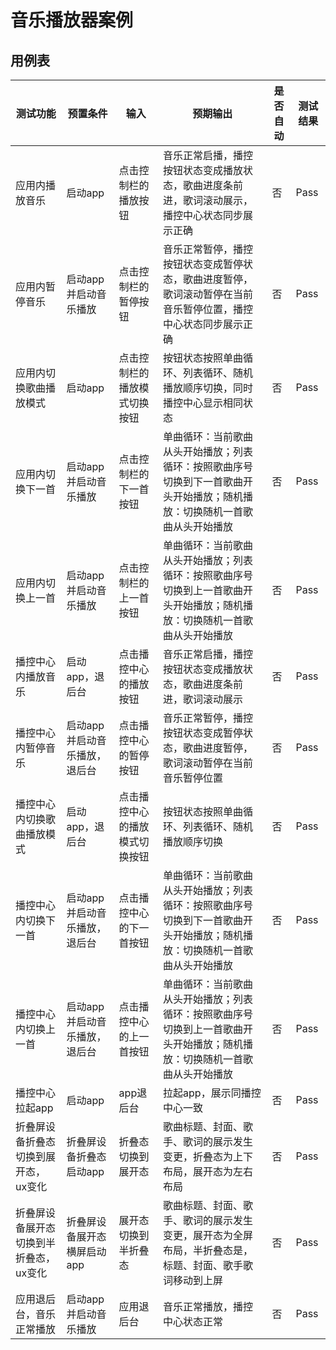 # 音乐播放器案例

## 用例表

| 测试功能                 | 预置条件             | 输入              | 预期输出                                                          | 是否自动 | 测试结果 |
|----------------------|------------------|-----------------|---------------------------------------------------------------|------|------|
| 应用内播放音乐              | 启动app            | 点击控制栏的播放按钮      | 音乐正常启播，播控按钮状态变成播放状态，歌曲进度条前进，歌词滚动展示，播控中心状态同步展示正确               | 否    | Pass |
| 应用内暂停音乐              | 启动app并启动音乐播放     | 	点击控制栏的暂停按钮     | 音乐正常暂停，播控按钮状态变成暂停状态，歌曲进度暂停，歌词滚动暂停在当前音乐暂停位置，播控中心状态同步展示正确       | 否    | Pass |
| 应用内切换歌曲播放模式          | 启动app            | 点击控制栏的播放模式切换按钮  | 按钮状态按照单曲循环、列表循环、随机播放顺序切换，同时播控中心显示相同状态                         | 否    | Pass |
| 应用内切换下一首             | 启动app并启动音乐播放     | 点击控制栏的下一首按钮     | 单曲循环：当前歌曲从头开始播放；列表循环：按照歌曲序号切换到下一首歌曲开头开始播放；随机播放：切换随机一首歌曲从头开始播放 | 否    | Pass |
| 应用内切换上一首             | 启动app并启动音乐播放     | 点击控制栏的上一首按钮     | 单曲循环：当前歌曲从头开始播放；列表循环：按照歌曲序号切换到上一首歌曲开头开始播放；随机播放：切换随机一首歌曲从头开始播放 | 否    | Pass |
| 播控中心内播放音乐            | 启动app，退后台        | 点击播控中心的播放按钮     | 音乐正常启播，播控按钮状态变成播放状态，歌曲进度条前进，歌词滚动展示                            | 否    | Pass |
| 播控中心内暂停音乐            | 启动app并启动音乐播放，退后台 | 	点击播控中心的暂停按钮    | 音乐正常暂停，播控按钮状态变成暂停状态，歌曲进度暂停，歌词滚动暂停在当前音乐暂停位置                    | 否    | Pass |
| 播控中心内切换歌曲播放模式        | 启动app，退后台        | 点击播控中心的播放模式切换按钮 | 按钮状态按照单曲循环、列表循环、随机播放顺序切换                                      | 否    | Pass |
| 播控中心内切换下一首           | 启动app并启动音乐播放，退后台 | 点击播控中心的下一首按钮    | 单曲循环：当前歌曲从头开始播放；列表循环：按照歌曲序号切换到下一首歌曲开头开始播放；随机播放：切换随机一首歌曲从头开始播放 | 否    | Pass |
| 播控中心内切换上一首           | 启动app并启动音乐播放，退后台 | 点击播控中心的上一首按钮    | 单曲循环：当前歌曲从头开始播放；列表循环：按照歌曲序号切换到上一首歌曲开头开始播放；随机播放：切换随机一首歌曲从头开始播放 | 否    | Pass |
| 播控中心拉起app            | 启动app       | app退后台          | 拉起app，展示同播控中心一致                                               | 否    | Pass |
| 折叠屏设备折叠态切换到展开态，ux变化  | 折叠屏设备折叠态启动app    | 折叠态切换到展开态       | 歌曲标题、封面、歌手、歌词的展示发生变更，折叠态为上下布局，展开态为左右布局                        | 否    | Pass |
| 折叠屏设备展开态切换到半折叠态，ux变化 | 折叠屏设备展开态横屏启动app  | 展开态切换到半折叠态      | 歌曲标题、封面、歌手、歌词的展示发生变更，展开态为全屏布局，半折叠态是，标题、封面、歌手歌词移动到上屏           | 否    | Pass |
| 应用退后台，音乐正常播放         | 启动app并启动音乐播放     | 应用退后台           | 音乐正常播放，播控中心状态正常                                               | 否    | Pass |